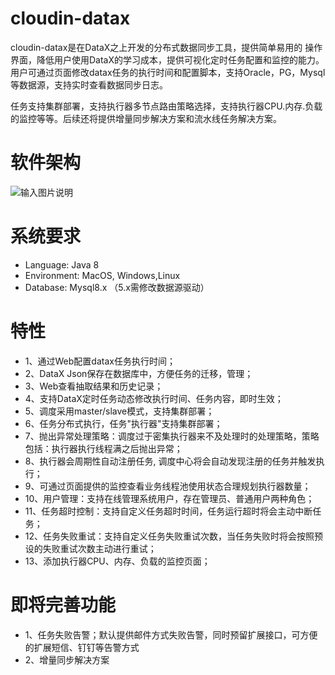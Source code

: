 # cloudin-datax
cloudin-datax是在DataX之上开发的分布式数据同步工具，提供简单易用的
操作界面，降低用户使用DataX的学习成本，提供可视化定时任务配置和监控的能力。用户可通过页面修改datax任务的执行时间和配置脚本，支持Oracle，PG，Mysql等数据源，支持实时查看数据同步日志。

任务支持集群部署，支持执行器多节点路由策略选择，支持执行器CPU.内存.负载的监控等等。后续还将提供增量同步解决方案和流水线任务解决方案。

# 软件架构

![输入图片说明](https://images.gitee.com/uploads/images/2021/0715/100349_dfd6044d_9012733.png "未命名文件-2.png")

# 系统要求

- Language: Java 8<br>
- Environment: MacOS, Windows,Linux
- Database: Mysql8.x （5.x需修改数据源驱动）

# 特性

- 1、通过Web配置datax任务执行时间；
- 2、DataX Json保存在数据库中，方便任务的迁移，管理；
- 3、Web查看抽取结果和历史记录；
- 4、支持DataX定时任务动态修改执行时间、任务内容，即时生效；
- 5、调度采用master/slave模式，支持集群部署；
- 6、任务分布式执行，任务"执行器"支持集群部署；
- 7、抛出异常处理策略：调度过于密集执行器来不及处理时的处理策略，策略包括：执行器执行线程满之后抛出异常；
- 8、执行器会周期性自动注册任务, 调度中心将会自动发现注册的任务并触发执行；
- 9、可通过页面提供的监控查看业务线程池使用状态合理规划执行器数量；
- 10、用户管理：支持在线管理系统用户，存在管理员、普通用户两种角色；
- 11、任务超时控制：支持自定义任务超时时间，任务运行超时将会主动中断任务；
- 12、任务失败重试：支持自定义任务失败重试次数，当任务失败时将会按照预设的失败重试次数主动进行重试；
- 13、添加执行器CPU、内存、负载的监控页面；


# 即将完善功能
- 1、任务失败告警；默认提供邮件方式失败告警，同时预留扩展接口，可方便的扩展短信、钉钉等告警方式
- 2、增量同步解决方案
